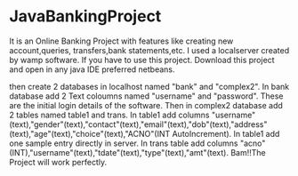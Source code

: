 # JavaBankingProject
It is an Online Banking Project with features like creating new account,queries, transfers,bank statements,etc.
I used a localserver created by wamp software.
If you have to use this project.
Download this project and open in any java IDE preferred netbeans.

then create 2 databases in localhost named "bank" and "complex2".
In bank database add 2 Text coloumns named "username" and "password". These are the initial login details of the software.
Then in complex2 database add 2 tables named table1 and trans.
In table1 add columns "username"(text),"gender"(text),"contact"(text),"email"(text),"dob"(text),"address"(text),"age"(text),"choice"(text),"ACNO"(INT AutoIncrement).
In table1 add one sample entry directly in server.
In trans table add columns "acno"(INT),"username"(text),"tdate"(text),"type"(text),"amt"(text).
Bam!!The Project will work perfectly.
